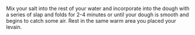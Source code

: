 Mix your salt into the rest of your water and incorporate into the dough with a series of slap and folds for 2-4 minutes or until your dough is smooth and begins to catch some air. Rest in the same warm area you placed your levain.
